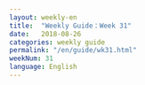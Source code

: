 ```yaml
---
layout: weekly-en
title:  "Weekly Guide：Week 31"
date:   2018-08-26
categories: weekly guide
permalink: "/en/guide/wk31.html"
weekNum: 31
language: English
---
```

